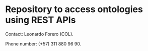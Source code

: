 # Repository to access ontologies using REST APIs

Contact: Leonardo Forero (COL).

Phone number: (+57) 311 880 96 90.
